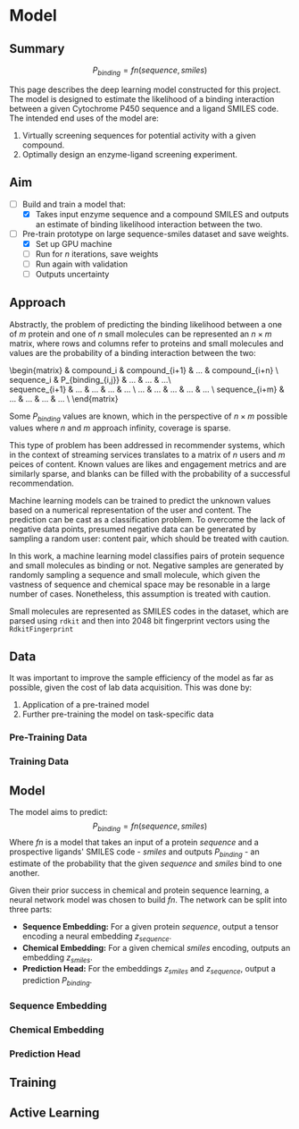 # Model

## Summary

$$
P_{binding} = fn(sequence, smiles)
$$

This page describes the deep learning model constructed for this project.
The model is designed to estimate the likelihood of a binding interaction between a given Cytochrome P450 sequence and a ligand SMILES code.
The intended end uses of the model are:

1. Virtually screening sequences for potential activity with a given compound.
2. Optimally design an enzyme-ligand screening experiment.

## Aim

- [ ] Build and train a model that: 
	- [x] Takes input enzyme sequence and a compound SMILES and outputs an estimate of binding likelihood interaction between the two.
- [ ] Pre-train prototype on large sequence-smiles dataset and save weights.
	- [x] Set up GPU machine
	- [ ] Run for $n$ iterations, save weights
	- [ ] Run again with validation
	- [ ] Outputs uncertainty

## Approach

Abstractly, the problem of predicting the binding likelihood between a one of $m$ protein and one of $n$ small molecules can be represented an $n \times m$ matrix, where rows and columns refer to proteins and small molecules and values are the probability of a binding interaction between the two:


\begin{matrix} 
 & compound_i & compound_{i+1} & ... & compound_{i+n} \\
sequence_i  & P_{binding_{i,j}} & ... & ... & ...\\  
sequence_{i+1} & ... & ... & ... & ... \\
... & ... & ... & ... & ... \\
sequence_{i+m} & ... & ... & ... & ... \\
\end{matrix}

Some $P_{binding}$ values are known, which in the perspective of $n \times m$ possible values where $n$ and $m$ approach infinity, coverage is sparse.

This type of problem has been addressed in recommender systems, which in the context of streaming services translates to a matrix of $n$ users and $m$ peices of content.
Known values are likes and engagement metrics and are similarly sparse, and blanks can be filled with the probability of a successful recommendation.

Machine learning models can be trained to predict the unknown values based on a numerical representation of the user and content.
The prediction can be cast as a classification problem.
To overcome the lack of negative data points, presumed negative data can be generated by sampling a random user: content pair, which should be treated with caution.

In this work, a machine learning model classifies pairs of protein sequence and small molecules as binding or not.
Negative samples are generated by randomly sampling a sequence and small molecule, which given the vastness of sequence and chemical space may be resonable in a large number of cases.
Nonetheless, this assumption is treated with caution.

Small molecules are represented as SMILES codes in the dataset, which are parsed using `rdkit` and then into 2048 bit fingerprint vectors using the `RdkitFingerprint`

## Data

It was important to improve the sample efficiency of the model as far as possible, given the cost of lab data acquisition.
This was done by:

1. Application of a pre-trained model
2. Further pre-training the model on task-specific data

### Pre-Training Data

### Training Data

## Model 

The model aims to predict:
$$
P_{binding} = fn(sequence, smiles)
$$
Where $fn$ is a model that takes an input of a protein $sequence$ and a prospective ligands' SMILES code - $smiles$ and outputs $P_{binding}$ - an estimate of the probability that the given $sequence$ and $smiles$ bind to one another.

Given their prior success in chemical and protein sequence learning, a neural network model was chosen to build  $fn$.
The network can be split into three parts:


- **Sequence Embedding:** For a given protein $sequence$, output a tensor encoding a neural embedding $z_{sequence}$.
- **Chemical Embedding:** For a given chemical $smiles$ encoding, outputs an embedding $z_{smiles}$.
- **Prediction Head:** For the embeddings $z_{smiles}$ and $z_{sequence}$, output a prediction $P_{binding}$.

### Sequence Embedding
### Chemical Embedding
### Prediction Head

## Training

## Active Learning

